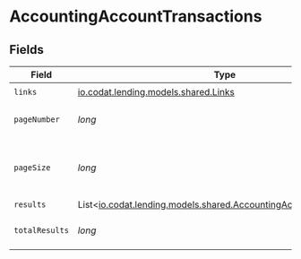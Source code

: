 # AccountingAccountTransactions


## Fields

| Field                                                                                                                    | Type                                                                                                                     | Required                                                                                                                 | Description                                                                                                              |
| ------------------------------------------------------------------------------------------------------------------------ | ------------------------------------------------------------------------------------------------------------------------ | ------------------------------------------------------------------------------------------------------------------------ | ------------------------------------------------------------------------------------------------------------------------ |
| `links`                                                                                                                  | [io.codat.lending.models.shared.Links](../../models/shared/Links.md)                                                     | :heavy_check_mark:                                                                                                       | N/A                                                                                                                      |
| `pageNumber`                                                                                                             | *long*                                                                                                                   | :heavy_check_mark:                                                                                                       | Current page number.                                                                                                     |
| `pageSize`                                                                                                               | *long*                                                                                                                   | :heavy_check_mark:                                                                                                       | Number of items to return in results array.                                                                              |
| `results`                                                                                                                | List<[io.codat.lending.models.shared.AccountingAccountTransaction](../../models/shared/AccountingAccountTransaction.md)> | :heavy_minus_sign:                                                                                                       | N/A                                                                                                                      |
| `totalResults`                                                                                                           | *long*                                                                                                                   | :heavy_check_mark:                                                                                                       | Total number of items.                                                                                                   |